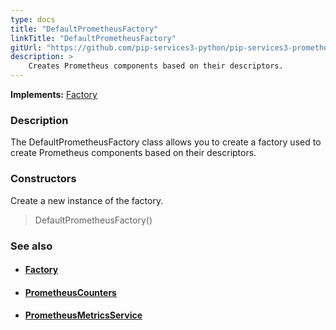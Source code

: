 ```yaml
---
type: docs
title: "DefaultPrometheusFactory"
linkTitle: "DefaultPrometheusFactory"
gitUrl: "https://github.com/pip-services3-python/pip-services3-prometheus-python"
description: > 
    Creates Prometheus components based on their descriptors.
---
```


**Implements:** [Factory](../../../components/build/factory)

### Description

The DefaultPrometheusFactory class allows you to create a factory used to create Prometheus components based on their descriptors.

### Constructors

Create a new instance of the factory.

> DefaultPrometheusFactory()


### See also
- #### [Factory](../../../components/build/factory)
- #### [PrometheusCounters](../../count/prometheus_counters)
- #### [PrometheusMetricsService](../../services/prometheus_metrics_service)

